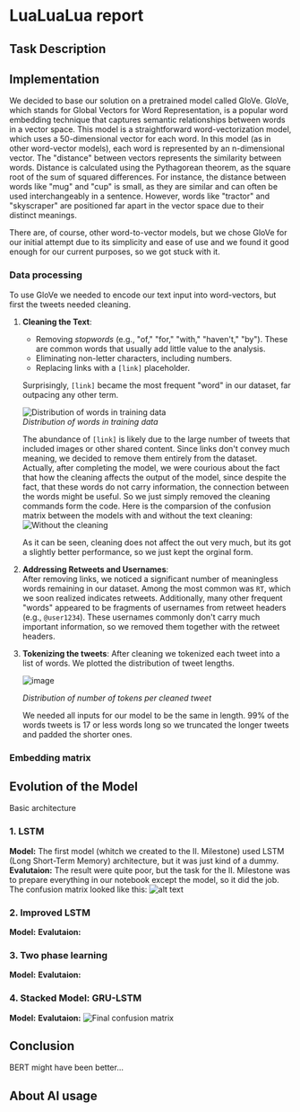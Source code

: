 # LuaLuaLua report
 
## Task Description


## Implementation
We decided to base our solution on a pretrained model called GloVe. GloVe, which stands for Global Vectors for Word Representation, is a popular word embedding technique that captures semantic relationships between words in a vector space. This model is a straightforward word-vectorization model, which uses a 50-dimensional vector for each word. In this model (as in other word-vector models), each word is represented by an n-dimensional vector. The "distance" between vectors represents the similarity between words. Distance is calculated using the Pythagorean theorem, as the square root of the sum of squared differences. For instance, the distance between words like "mug" and "cup" is small, as they are similar and can often be used interchangeably in a sentence. However, words like "tractor" and "skyscraper" are positioned far apart in the vector space due to their distinct meanings.

There are, of course, other word-to-vector models, but we chose GloVe for our initial attempt due to its simplicity and ease of use and we found it good enough for our current purposes, so we got stuck with it. 

### Data processing
To use GloVe we needed to encode our text input into word-vectors, but first the tweets needed cleaning. 
1. **Cleaning the Text**:  
   - Removing *stopwords* (e.g., "of," "for," "with," "haven't," "by"). These are common words that usually add little value to the analysis.  
   - Eliminating non-letter characters, including numbers.  
   - Replacing links with a `[link]` placeholder.  

   Surprisingly, `[link]` became the most frequent "word" in our dataset, far outpacing any other term.  

   ![Distribution of words in training data](https://github.com/user-attachments/assets/7b4ba618-bc03-4d00-bac2-80d1e9108e72)  
   *Distribution of words in training data*  

   The abundance of `[link]` is likely due to the large number of tweets that included images or other shared content. Since links don't convey much meaning, we decided to remove them entirely from the dataset.  
   Actually, after completing the model, we were courious about the fact that how the cleaning affects the output of the model, since despite the fact, that these words do not carry information, the connection between the words might be useful. So we just simply removed the cleaning commands form the code. Here is the comparsion of the confusion matrix between the models with and without the text cleaning:
   ![Without the cleaning](image.png)
   
   As it can be seen, cleaning does not affect the out very much, but its got a slightly better performance, so we just kept the orginal form.
2. **Addressing Retweets and Usernames**:  
   After removing links, we noticed a significant number of meaningless words remaining in our dataset. Among the most common was `RT`, which we soon realized indicates retweets. Additionally, many other frequent "words" appeared to be fragments of usernames from retweet headers (e.g., `@user1234`). These usernames commonly don't carry much important information, so we removed them together with the retweet headers.

3. **Tokenizing the tweets**:
   After cleaning we tokenized each tweet into a list of words. We plotted the distribution of tweet lengths.
   
   ![image](https://github.com/user-attachments/assets/47921616-bd9e-44d6-93d7-578cc8bb5c63)
   
   *Distribution of number of tokens per cleaned tweet*
   
   We needed all inputs for our model to be the same in length. 99% of the words tweets is 17 or less words long so we truncated the longer tweets and padded the shorter ones.

### Embedding matrix



   
## Evolution of the Model
Basic architecture

### 1. LSTM 
**Model:** The first model (whitch we created to the II. Milestone) used LSTM (Long Short-Term Memory) architecture, but it was just kind of a dummy.
**Evalutaion:**
The result were quite poor, but the task for the II. Milestone was to prepare everything in our notebook except the model, so it did the job. The confusion matrix looked like this:
![alt text](image-2.png)


### 2. Improved LSTM
**Model:**
**Evalutaion:**

### 3. Two phase learning
**Model:**
**Evalutaion:**

### 4. Stacked Model: GRU-LSTM
**Model:**
**Evalutaion:**
![Final confusion matrix](image-1.png)

## Conclusion
BERT might have been better...

## About AI usage
